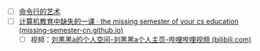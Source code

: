 - [ ] [命令行的艺术](https://github.com/jlevy/the-art-of-command-line/blob/master/README-zh.md)
- [ ] [计算机教育中缺失的一课 · the missing semester of your cs education (missing-semester-cn.github.io)](https://missing-semester-cn.github.io/)
	- [ ] 视频：[刘黑黑a的个人空间-刘黑黑a个人主页-哔哩哔哩视频 (bilibili.com)](https://space.bilibili.com/518734451)
